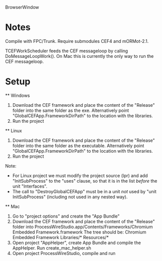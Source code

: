 BrowserWindow

# Notes

Compile with FPC/Trunk. Require submodules CEF4 and mORMot-2.1.

TCEFWorkScheduler feeds the CEF messageloop by calling DoMessageLoopWork(). On Mac this is currently the only way to run the CEF messageloop.

# Setup

** Windows
1) Download the CEF framework and place the content of the "Release" folder into the same folder as the exe.
   Alternatively point "GlobalCEFApp.FrameworkDirPath" to the location with the libraries.
2) Run the project

** Linux
1) Download the CEF framework and place the content of the "Release" folder into the same folder as the executable.
   Alternatively point "GlobalCEFApp.FrameworkDirPath" to the location with the libraries.
2) Run the project

Note:
- For Linux project we must modify the project source (lpr) and add "InitSubProcess" to the "uses" clause, so that it is in the list *before* the unit "Interfaces".
- The call to "DestroyGlobalCEFApp" must be in a unit *not* used by "unit InitSubProcess" (including not used in any nested way).


** Mac
1) Go to "project options" and create the "App Bundle"
2) Download the CEF framework and place the content of the "Release" folder into ProcessWireStudio.app/Contents/Frameworks/Chromium Embedded Framework.framework
The tree should be:
  Chromium Embedded Framework
  Libraries/*
  Resources/*
3) Open project "AppHelper", create App Bundle and compile the AppHelper.
   Run create_mac_helper.sh
4) Open project ProcessWireStudio, compile and run



